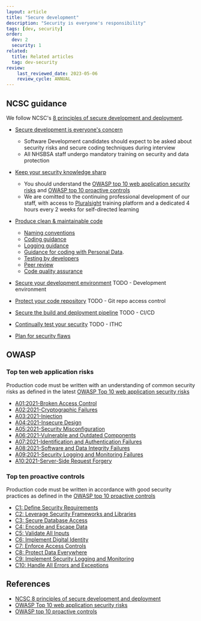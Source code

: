 ```yaml
---
layout: article
title: "Secure development"
description: "Security is everyone's responsibility"
tags: [dev, security]
order: 
  dev: 2
  security: 1
related:
  title: Related articles
  tag: dev-security
review:
    last_reviewed_date: 2023-05-06
    review_cycle: ANNUAL
---
```

## NCSC guidance

We follow NCSC's [8 principles of secure development and deployment][ncsc_8_principles].

* [Secure development is everyone's concern][ncsc_secure_development_is_everyones_concern]
  * Software Development candidates should expect to be asked about security risks and secure coding techniques during interview
  * All NHSBSA staff undergo mandatory training on security and data protection

* [Keep your security knowledge sharp][ncsc_keep_your_security_knowledge_sharp]
  * You should understand the [OWASP top 10 web application security risks][owasp_top_ten_risks] and [OWASP top 10 proactive controls][owasp_top_ten_proactive_controls]
  * We are comitted to the continuing professional development of our staff, with access to [Pluralsight](../../cpd/pluralsight) training platform and a dedicated 4 hours every 2 weeks for self-directed learning

* [Produce clean & maintainable code][ncsc_produce_clean_maintainable_code]
  * [Naming conventions](../coding-naming-conventions/)
  * [Coding guidance](../coding/)
  * [Logging guidance](../coding-logging/)
  * [Guidance for coding with Personal Data](../coding-securely-personal-data/).
  * [Testing by developers](../dev-tests/)
  * [Peer review](../coding-peer-review/)
  * [Code quality assurance](../coding-quality-assurance/)

* [Secure your development environment][ncsc_secure_your_development_environment]
  TODO - Development environment

* [Protect your code repository][ncsc_protect_your_code_repository]
  TODO - Git repo access control

* [Secure the build and deployment pipeline][ncsc_secure_the_build_and_deployment_pipeline]
  TODO - CI/CD

* [Continually test your security][ncsc_continually_test_your_security]
  TODO - ITHC

* [Plan for security flaws][ncsc_plan_for_security_flaws]

## OWASP

### Top ten web application risks

Production code must be written with an understanding of common security risks as defined in the latest [OWASP Top 10 web application security risks][owasp_top_ten_risks]

* [A01:2021-Broken Access Control](https://owasp.org/Top10/A01_2021-Broken_Access_Control/)
* [A02:2021-Cryptographic Failures](https://owasp.org/Top10/A02_2021-Cryptographic_Failures/)
* [A03:2021-Injection](https://owasp.org/Top10/A03_2021-Injection/)
* [A04:2021-Insecure Design](https://owasp.org/Top10/A04_2021-Insecure_Design/)
* [A05:2021-Security Misconfiguration](https://owasp.org/Top10/A05_2021-Security_Misconfiguration/)
* [A06:2021-Vulnerable and Outdated Components](https://owasp.org/Top10/A06_2021-Vulnerable_and_Outdated_Components/)
* [A07:2021-Identification and Authentication Failures](https://owasp.org/Top10/A07_2021-Identification_and_Authentication_Failures/)
* [A08:2021-Software and Data Integrity Failures](https://owasp.org/Top10/A08_2021-Software_and_Data_Integrity_Failures/)
* [A09:2021-Security Logging and Monitoring Failures](https://owasp.org/Top10/A09_2021-Security_Logging_and_Monitoring_Failures/)
* [A10:2021-Server-Side Request Forgery](https://owasp.org/Top10/A10_2021-Server-Side_Request_Forgery_%28SSRF%29/)

### Top ten proactive controls

Production code must be written in accordance with good security practices as defined in the [OWASP top 10 proactive controls][owasp_top_ten_proactive_controls]

* [C1: Define Security Requirements](https://owasp.org/www-project-proactive-controls/v3/en/c1-security-requirements)
* [C2: Leverage Security Frameworks and Libraries](https://owasp.org/www-project-proactive-controls/v3/en/c2-leverage-security-frameworks-libraries)
* [C3: Secure Database Access](https://owasp.org/www-project-proactive-controls/v3/en/c3-secure-database)
* [C4: Encode and Escape Data](https://owasp.org/www-project-proactive-controls/v3/en/c4-encode-escape-data)
* [C5: Validate All Inputs](https://owasp.org/www-project-proactive-controls/v3/en/c5-validate-inputs)
* [C6: Implement Digital Identity](https://owasp.org/www-project-proactive-controls/v3/en/c6-digital-identity)
* [C7: Enforce Access Controls](https://owasp.org/www-project-proactive-controls/v3/en/c7-enforce-access-controls)
* [C8: Protect Data Everywhere](https://owasp.org/www-project-proactive-controls/v3/en/c8-protect-data-everywhere)
* [C9: Implement Security Logging and Monitoring](https://owasp.org/www-project-proactive-controls/v3/en/c9-security-logging)
* [C10: Handle All Errors and Exceptions](https://owasp.org/www-project-proactive-controls/v3/en/c10-errors-exceptions)

## References

* [NCSC 8 principles of secure development and deployment][ncsc_8_principles]
* [OWASP Top 10 web application security risks][owasp_top_ten_risks]
* [OWASP top 10 proactive controls][owasp_top_ten_proactive_controls]

[ncsc_8_principles]: <https://www.ncsc.gov.uk/collection/developers-collection>
[ncsc_secure_development_is_everyones_concern]: <https://www.ncsc.gov.uk/collection/developers-collection/principles/secure-development-is-everyones-concern>
[ncsc_keep_your_security_knowledge_sharp]: <https://www.ncsc.gov.uk/collection/developers-collection/principles/keep-your-security-knowledge-sharp>
[ncsc_produce_clean_maintainable_code]: <https://www.ncsc.gov.uk/collection/developers-collection/principles/produce-clean-maintainable-code>
[ncsc_secure_your_development_environment]: <https://www.ncsc.gov.uk/collection/developers-collection/principles/secure-your-development-environment>
[ncsc_protect_your_code_repository]: <https://www.ncsc.gov.uk/collection/developers-collection/principles/protect-your-code-repository>
[ncsc_secure_the_build_and_deployment_pipeline]: <https://www.ncsc.gov.uk/collection/developers-collection/principles/secure-the-build-and-deployment-pipeline>
[ncsc_continually_test_your_security]: <https://www.ncsc.gov.uk/collection/developers-collection/principles/continually-test-your-security>
[ncsc_plan_for_security_flaws]: <https://www.ncsc.gov.uk/collection/developers-collection/principles/plan-for-security-flaws>
[owasp_top_ten_risks]: <https://owasp.org/www-project-top-ten/>
[owasp_top_ten_proactive_controls]: <https://owasp.org/www-project-proactive-controls/>
